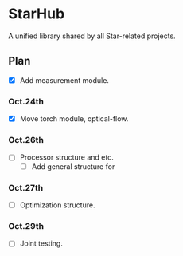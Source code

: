 # StarHub

A unified library shared by all Star-related projects.

## Plan

- [x] Add measurement module.

### Oct.24th

- [x] Move torch module, optical-flow.

### Oct.26th

- [ ] Processor structure and etc.
    - [ ] Add general structure for 

### Oct.27th

- [ ] Optimization structure.

### Oct.29th

- [ ] Joint testing.